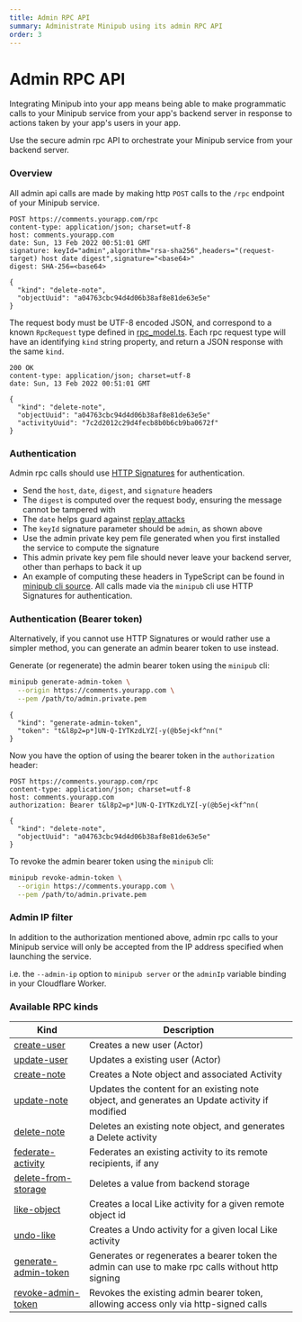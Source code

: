 ```yaml
---
title: Admin RPC API
summary: Administrate Minipub using its admin RPC API
order: 3
---
```


# Admin RPC API

Integrating Minipub into your app means being able to make programmatic calls to your Minipub service
from your app's backend server in response to actions taken by your app's users in your app.

Use the secure admin rpc API to orchestrate your Minipub service from your backend server.

### Overview

All admin api calls are made by making http `POST` calls to the `/rpc` endpoint of your Minipub service.

```
POST https://comments.yourapp.com/rpc
content-type: application/json; charset=utf-8
host: comments.yourapp.com
date: Sun, 13 Feb 2022 00:51:01 GMT
signature: keyId="admin",algorithm="rsa-sha256",headers="(request-target) host date digest",signature="<base64>"
digest: SHA-256=<base64>

{
  "kind": "delete-note",
  "objectUuid": "a04763cbc94d4d06b38af8e81de63e5e"
}
```
The request body must be UTF-8 encoded JSON, and correspond to a known `RpcRequest` type defined in [rpc_model.ts](https://github.com/skymethod/minipub/blob/v0.1.4/src/rpc_model.ts).
Each rpc request type will have an identifying `kind` string property, and return a JSON response with the same `kind`.

```
200 OK
content-type: application/json; charset=utf-8
date: Sun, 13 Feb 2022 00:51:01 GMT

{
  "kind": "delete-note",
  "objectUuid": "a04763cbc94d4d06b38af8e81de63e5e"
  "activityUuid": "7c2d2012c29d4fecb8b0b6cb9ba0672f"
}
```

### Authentication

Admin rpc calls should use [HTTP Signatures](https://technospace.medium.com/ensuring-message-integrity-with-http-signatures-86f121ac9823) for authentication.
 - Send the `host`, `date`, `digest`, and `signature` headers
 - The `digest` is computed over the request body, ensuring the message cannot be tampered with
 - The `date` helps guard against [replay attacks](https://en.wikipedia.org/wiki/Replay_attack)
 - The `keyId` signature parameter should be `admin`, as shown above
 - Use the admin private key pem file generated when you first installed the service to compute the signature
 - This admin private key pem file should never leave your backend server, other than perhaps to back it up
 - An example of computing these headers in TypeScript can be found in [minipub cli source](https://github.com/skymethod/minipub/blob/v0.1.4/src/cli.ts#L36). All calls made via the `minipub` cli use HTTP Signatures for authentication.

### Authentication (Bearer token)

Alternatively, if you cannot use HTTP Signatures or would rather use a simpler method, you can generate an admin bearer token to use instead.

Generate (or regenerate) the admin bearer token using the `minipub` cli:
```sh
minipub generate-admin-token \
  --origin https://comments.yourapp.com \
  --pem /path/to/admin.private.pem
```
```
{
  "kind": "generate-admin-token",
  "token": "t&l8p2=p*]UN-Q-IYTKzdLYZ[-y(@b5ej<kf^nn("
}
```

Now you have the option of using the bearer token in the `authorization` header:
```
POST https://comments.yourapp.com/rpc
content-type: application/json; charset=utf-8
host: comments.yourapp.com
authorization: Bearer t&l8p2=p*]UN-Q-IYTKzdLYZ[-y(@b5ej<kf^nn(

{
  "kind": "delete-note",
  "objectUuid": "a04763cbc94d4d06b38af8e81de63e5e"
}
```

To revoke the admin bearer token using the `minipub` cli:
```sh
minipub revoke-admin-token \
  --origin https://comments.yourapp.com \
  --pem /path/to/admin.private.pem
```

### Admin IP filter

In addition to the authorization mentioned above, admin rpc calls to your Minipub service will only be accepted from the IP address specified when launching the service.

i.e. the `--admin-ip` option to `minipub server` or the `adminIp` variable binding in your Cloudflare Worker.

### Available RPC kinds

| Kind          | Description   |
| ------------- | ------------- |
| [create-user](#) | Creates a new user (Actor) |
| [update-user](#) | Updates a existing user (Actor) |
| [create-note](#) | Creates a Note object and associated Activity |
| [update-note](#) | Updates the content for an existing note object, and generates an Update activity if modified |
| [delete-note](#) | Deletes an existing note object, and generates a Delete activity |
| [federate-activity](#) | Federates an existing activity to its remote recipients, if any |
| [delete-from-storage](#) | Deletes a value from backend storage |
| [like-object](#) | Creates a local Like activity for a given remote object id |
| [undo-like](#) | Creates a Undo activity for a given local Like activity |
| [generate-admin-token](#) | Generates or regenerates a bearer token the admin can use to make rpc calls without http signing |
| [revoke-admin-token](#) | Revokes the existing admin bearer token, allowing access only via http-signed calls |